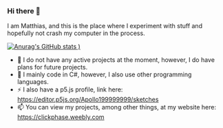 ### Hi there 👋

I am Matthias, and this is the place where I experiment with stuff and hopefully not crash my computer in the process.

[![Anurag's GitHub stats](https://github-readme-stats.vercel.app/api?username=Apollo199999999&theme=tokyonight)
)](https://github.com/anuraghazra/github-readme-stats)

* 🔭 I do not have any active projects at the moment, however, I do have plans for future projects.
* 🌱 I mainly code in C#, however, I also use other programming languages.
* ⚡ I also have a p5.js profile, link here: https://editor.p5js.org/Apollo199999999/sketches
* 📫 You can view my projects, among other things, at my website here: https://clickphase.weebly.com
